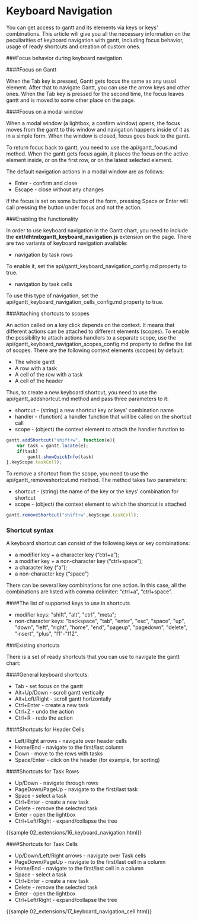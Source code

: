 Keyboard Navigation
========================

You can get access to gantt and its elements via keys or keys' combinations. This article will give you all the necessary information on the peculiarities of keyboard navigation with gantt, including
focus behavior, usage of ready shortcuts and creation of custom ones.

###Focus behavior during keyboard navigation

####Focus on Gantt

When the Tab key is pressed, Gantt gets focus the same as any usual element. 
After that to navigate Gantt, you can use the arrow keys and other ones. 
When the Tab key is pressed for the second time, the focus leaves gantt and is moved to some other place on the page.

####Focus on a modal window

When a modal window (a lightbox, a confirm window) opens, the focus moves from the gantt to this window and 
navigation happens inside of it as in a simple form. When the window is closed, focus goes back to the gantt.

To return focus back to gantt, you need to use the api/gantt_focus.md method. When the gantt gets focus again, it places the focus on the active element inside, 
or on the first row, or on the latest selected element.

The default navigation actions in a modal window are as follows:

- Enter - confirm and close
- Escape - close without any changes

If the focus is set on some button of the form, pressing Space or Enter
will call pressing the button under focus and not the action.

###Enabling the functionality

In order to use keyboard navigation in the Gantt chart, you need to include the **ext/dhtmlxgantt_keyboard_navigation.js** extension on the page. 
There are two variants of keyboard navigation available:

- navigation by task rows

To enable it, set the api/gantt_keyboard_navigation_config.md property to true.

- navigation by task cells  

To use this type of navigation, set the api/gantt_keyboard_navigation_cells_config.md property to true.

###Attaching shortcuts to scopes

An action called on a key click depends on the context. It means that different actions can be attached to different elements (scopes). 
To enable the possibility to attach actions handlers to a separate scope, use the api/gantt_keyboard_navigation_scopes_config.md property to define the list of scopes. 
There are the following context elements (scopes) by default:

- The whole gantt
- A row with a task
- A cell of the row with a task
- A cell of the header

Thus, to create a new keyboard shortcut, you need to use the api/gantt_addshortcut.md method and pass three parameters to it:

- shortcut - (string) a new shortcut key or keys' combination name
- handler - (function) a handler function that will be called on the shortcut call 
- scope - (object) the context element to attach the handler function to

~~~js
gantt.addShortcut("shift+w", function(e){ 
    var task = gantt.locate(e); 
    if(task) 
        gantt.showQuickInfo(task)
},keyScope.taskCell);
~~~

To remove a shortcut from the scope, you need to use the api/gantt_removeshortcut.md method. The method takes two parameters:

- shortcut - (string) the name of the key or the keys' combination for shortcut 
- scope - (object) the context element to which the shortcut is attached

~~~js
gantt.removeShortcut("shift+w",keyScope.taskCell);
~~~

<h3 id="shortcut_syntax">Shortcut syntax</h3>

A keyboard shortcut can consist of the following keys or key combinations:

- a modifier key + a character key (“ctrl+a”);
- a modifier key + a non-character key (“ctrl+space”);
- a character key (“a”);
- a non-character key (“space”)

There can be several key combinations for one action. In this case, all the combinations are listed with comma delimiter: “ctrl+a”, “ctrl+space”.

####The list of supported keys to use in shortcuts

- modifier keys: "shift", "alt", "ctrl", "meta";
- non-character keys: "backspace", "tab", "enter", "esc", "space", "up", "down", "left", "right", "home", "end", "pageup", "pagedown", "delete",
"insert", "plus", "f1"-"f12".

###Existing shortcuts 

There is a set of ready shortcuts that you can use to navigate the gantt chart:

####General keyboard shortcuts:

- Tab - set focus on the gantt
- Alt+Up/Down - scroll gantt vertically
- Alt+Left/Right - scroll gantt horizontally
- Ctrl+Enter - create a new task
- Ctrl+Z - undo the action
- Ctrl+R - redo the action

####Shortcuts for Header Cells

- Left/Right arrows - navigate over header cells
- Home/End - navigate to the first/last column
- Down - move to the rows with tasks
- Space/Enter - click on the header (for example, for sorting)


####Shortcuts for Task Rows

- Up/Down - navigate through rows
- PageDown/PageUp - navigate to the first/last task
- Space - select a task
- Ctrl+Enter - create a new task
- Delete - remove the selected task
- Enter - open the lightbox
- Ctrl+Left/Right - expand/collapse the tree 

{{sample 02_extensions/16_keyboard_navigation.html}}

####Shortcuts for Task Cells

- Up/Down/Left/Right arrows - navigate over Task cells
- PageDown/PageUp - navigate to the first/last cell in a column
- Home/End - navigate to the first/last cell in a column
- Space - select a task
- Ctrl+Enter - create a new task
- Delete - remove the selected task
- Enter - open the lightbox
- Ctrl+Left/Right - expand/collapse the tree

{{sample 02_extensions/17_keyboard_navigation_cell.html}}

